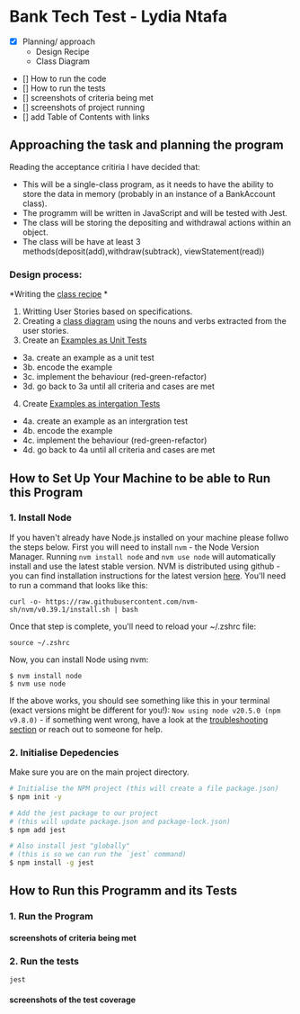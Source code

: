 # Bank Tech Test - Lydia Ntafa

<!-- TODO before submitting-->
- [x] Planning/ approach
    - Design Recipe
    - Class Diagram
- [] How to run the code
- [] How to run the tests
- [] screenshots of criteria being met
- [] screenshots of project running
- [] add Table of Contents with links

## Approaching the task and planning the program 
Reading the acceptance critiria I have decided that:
* This will be a single-class program, as it needs to have the ability to store the data in memory (probably in an instance of a BankAccount class).
* The programm will be written in JavaScript and will be tested with Jest.
* The class will be storing the depositing and withdrawal actions within an object.
* The class will be have at least 3 methods(deposit(add),withdraw(subtrack), viewStatement(read))

### Design process:
*Writing the [class recipe](designFiles/classRecipe.md) *
1. Writting User Stories based on specifications.
2. Creating a [class diagram](designFiles/BankAccountClassDiagram.png) using the nouns and verbs extracted from the user stories.
3. Create an [Examples as Unit Tests](designFiles/classRecipe.md#Examples-as-Unit-Tests)
- 3a. create an example as a unit test
- 3b. encode the example
- 3c. implement the behaviour (red-green-refactor)
- 3d. go back to 3a until all criteria and cases are met
4.  Create [Examples as intergation Tests](designFiles/classRecipe.md#Examples-as-Intergation-Tests)
- 4a. create an example as an intergration test
- 4b. encode the example
- 4c. implement the behaviour (red-green-refactor)
- 4d. go back to 4a until all criteria and cases are met

## How to Set Up Your Machine to be able to Run this Program

### 1. Install Node
If you haven't already have Node.js installed on your machine please follwo the steps below.
First you will need to install `nvm` - the Node Version Manager.
Running `nvm install node` and `nvm use
node` will automatically install and use the latest stable version.
NVM is distributed using github - you can find installation instructions for the latest
version [here](https://github.com/nvm-sh/nvm#installing-and-updating). You'll need to run
a command that looks like this: 
```
curl -o- https://raw.githubusercontent.com/nvm-sh/nvm/v0.39.1/install.sh | bash
```

Once that step is complete, you'll need to reload your ~/.zshrc file:
```
source ~/.zshrc
```

Now, you can install Node using nvm:
```
$ nvm install node
$ nvm use node
```

If the above works, you should see something like this in your terminal (exact versions
might be different for you!): `Now using node v20.5.0 (npm v9.8.0)` - if something went
wrong, have a look at the [troubleshooting
section](https://github.com/nvm-sh/nvm#troubleshooting-on-macos) or reach out to someone
for help.

<!-- MIGHT NOT NEED TO DO THIS IF I UPLOAD WITH package.JSON -->
### 2. Initialise Depedencies
Make sure you are on the main project directory.
```bash
# Initialise the NPM project (this will create a file package.json)
$ npm init -y

# Add the jest package to our project
# (this will update package.json and package-lock.json)
$ npm add jest

# Also install jest "globally"
# (this is so we can run the `jest` command)
$ npm install -g jest
```

## How to Run this Programm and its Tests 

### 1. Run the Program
<!-- #### 1. RUN node <name>.js
1a. may need to import function (?)
2. create a new account instance (not with a client name,maybe <account1>)
#### AVAILABLE functions (withdraw, deposit, viewStatement)
note about format?

Note about how to exit Node
-->

#### screenshots of criteria being met

### 2. Run the tests
```
jest
```
<!-- edge cases that were taken into consideration -->

#### screenshots of the test coverage